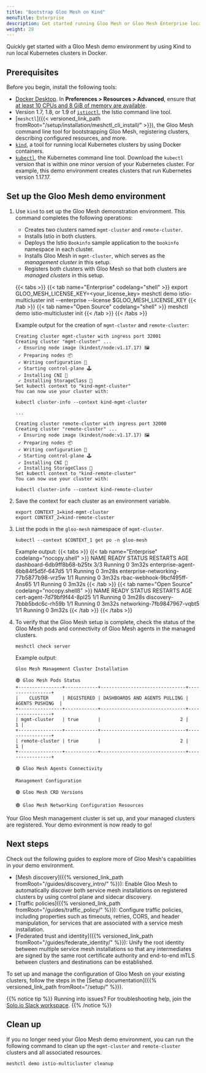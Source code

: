 ```yaml
---
title: "Bootstrap Gloo Mesh on Kind"
menuTitle: Enterprise
description: Get started running Gloo Mesh or Gloo Mesh Enterprise locally in Kind.
weight: 20
---
```


Quickly get started with a Gloo Mesh demo environment by using Kind to run local Kubernetes clusters in Docker.

## Prerequisites

Before you begin, install the following tools:

* [Docker Desktop](https://www.docker.com/products/docker-desktop). In **Preferences > Resources > Advanced**, ensure that [at least 10 CPUs and 8 GiB of memory are available](https://kind.sigs.k8s.io/docs/user/quick-start/#settings-for-docker-desktop).
* Version 1.7, 1.8, or 1.9 of [`istioctl`](https://istio.io/latest/docs/setup/getting-started/#download), the Istio command line tool.
* [`meshctl`]({{< versioned_link_path fromRoot="/setup/installation/meshctl_cli_install/" >}}), the Gloo Mesh command line tool for bootstrapping Gloo Mesh, registering clusters, describing configured resources, and more.
* [`kind`](https://kind.sigs.k8s.io/docs/user/quick-start#installation), a tool for running local Kubernetes clusters by using Docker containers.
* [`kubectl`](https://kubernetes.io/docs/tasks/tools/#kubectl), the Kubernetes command line tool. Download the `kubectl` version that is within one minor version of your Kubernetes cluster. For example, this demo environment creates clusters that run Kubernetes version 1.17.17.

## Set up the Gloo Mesh demo environment

1. Use `kind` to set up the Gloo Mesh demonstration environment. This command completes the following operations:
   * Creates two clusters named `mgmt-cluster` and `remote-cluster`.
   * Installs Istio in both clusters.
   * Deploys the Istio `Bookinfo` sample application to the `bookinfo` namespace in each cluster.
   * Installs Gloo Mesh in `mgmt-cluster`, which serves as the _management cluster_ in this setup.
   * Registers both clusters with Gloo Mesh so that both clusters are _managed clusters_ in this setup.

   {{< tabs >}}
   {{< tab name="Enterprise" codelang="shell" >}}
   export GLOO_MESH_LICENSE_KEY=<your_license_key>
   meshctl demo istio-multicluster init --enterprise --license $GLOO_MESH_LICENSE_KEY
   {{< /tab >}}
   {{< tab name="Open Source" codelang="shell" >}}
   meshctl demo istio-multicluster init
   {{< /tab >}}
   {{< /tabs >}}

   Example output for the creation of `mgmt-cluster` and `remote-cluster`:
   ```
   Creating cluster mgmt-cluster with ingress port 32001
   Creating cluster "mgmt-cluster" ...
    ✓ Ensuring node image (kindest/node:v1.17.17) 🖼 
    ✓ Preparing nodes 📦  
    ✓ Writing configuration 📜 
    ✓ Starting control-plane 🕹️ 
    ✓ Installing CNI 🔌 
    ✓ Installing StorageClass 💾 
   Set kubectl context to "kind-mgmt-cluster"
   You can now use your cluster with:

   kubectl cluster-info --context kind-mgmt-cluster

   ...

   Creating cluster remote-cluster with ingress port 32000
   Creating cluster "remote-cluster" ...
    ✓ Ensuring node image (kindest/node:v1.17.17) 🖼 
    ✓ Preparing nodes 📦  
    ✓ Writing configuration 📜 
    ✓ Starting control-plane 🕹️ 
    ✓ Installing CNI 🔌 
    ✓ Installing StorageClass 💾 
   Set kubectl context to "kind-remote-cluster"
   You can now use your cluster with:

   kubectl cluster-info --context kind-remote-cluster
   ```

2. Save the context for each cluster as an environment variable.
   ```shell
   export CONTEXT_1=kind-mgmt-cluster
   export CONTEXT_2=kind-remote-cluster
   ```

3. List the pods in the `gloo-mesh` namespace of `mgmt-cluster`.
   ```shell
   kubectl --context $CONTEXT_1 get po -n gloo-mesh
   ```

   Example output:
   {{< tabs >}}
   {{< tab name="Enterprise" codelang="nocopy.shell" >}}
   NAME                                     READY   STATUS    RESTARTS   AGE
   dashboard-6db9ff8b68-b25tx               3/3     Running   0          3m32s
   enterprise-agent-6bb84f5d5f-647d5        1/1     Running   0          3m28s
   enterprise-networking-77b5877b98-vrz5w   1/1     Running   0          3m32s
   rbac-webhook-9bcf495ff-4ns65             1/1     Running   0          3m32s
   {{< /tab >}}
   {{< tab name="Open Source" codelang="nocopy.shellß" >}}
   NAME                          READY   STATUS    RESTARTS   AGE
   cert-agent-7d79bf9f44-8pl25   1/1     Running   0          3m28s
   discovery-7bbb5bdc6c-rh59b    1/1     Running   0          3m32s
   networking-7fb9847967-vqbt5   1/1     Running   0          3m32s
   {{< /tab >}}
   {{< /tabs >}}

4. To verify that the Gloo Mesh setup is complete, check the status of the Gloo Mesh pods and connectivity of Gloo Mesh agents in the managed clusters.
   ```shell
   meshctl check server
   ```

   Example output:
   ```
   Gloo Mesh Management Cluster Installation

   🟢 Gloo Mesh Pods Status
   +----------------+------------+-------------------------------+-----------------+
   |    CLUSTER     | REGISTERED | DASHBOARDS AND AGENTS PULLING | AGENTS PUSHING  |
   +----------------+------------+-------------------------------+-----------------+
   | mgmt-cluster   | true       |                             2 |               1 |
   +----------------+------------+-------------------------------+-----------------+
   | remote-cluster | true       |                             2 |               1 |
   +----------------+------------+-------------------------------+-----------------+

   🟢 Gloo Mesh Agents Connectivity

   Management Configuration

   🟢 Gloo Mesh CRD Versions

   🟢 Gloo Mesh Networking Configuration Resources
   ```

Your Gloo Mesh management cluster is set up, and your managed clusters are registered. Your demo evironment is now ready to go!

## Next steps

Check out the following guides to explore more of Gloo Mesh's capabilities in your demo environment.
* [Mesh discovery]({{% versioned_link_path fromRoot="/guides/discovery_intro/" %}}): Enable Gloo Mesh to automatically discover both service mesh installations on registered clusters by using control plane and sidecar discovery.
* [Traffic policies]({{% versioned_link_path fromRoot="/guides/traffic_policy/" %}}): Configure traffic policies, including properties such as timeouts, retries, CORS, and header manipulation, for services that are associated with a service mesh installation.
* [Federated trust and identity]({{% versioned_link_path fromRoot="/guides/federate_identity/" %}}): Unify the root identity between multiple service mesh installations so that any intermediates are signed by the same root certificate authority and end-to-end mTLS between clusters and destinations can be established.

To set up and manage the configuration of Gloo Mesh on your existing clusters, follow the steps in the [Setup documentation]({{% versioned_link_path fromRoot="/setup/" %}}).

{{% notice tip %}}
Running into issues? For troubleshooting help, join the [Solo.io Slack workspace](https://slack.solo.io).
{{% /notice %}}

## Clean up

If you no longer need your Gloo Mesh demo environment, you can run the following command to clean up the `mgmt-cluster` and `remote-cluster` clusters and all associated resources.

```shell
meshctl demo istio-multicluster cleanup
```